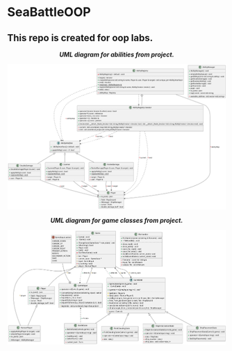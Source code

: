 # SeaBattleOOP
## This repo is created for oop labs.

<p align = "center"><b><i>
  UML diagram for abilities from project.
</i></b></p>
<p align="center" width="100%">
    <img src="https://github.com/Berletm/SeaBattleOOP/blob/main/diagrams/abilties-diagram.png?raw=true">
</p>

<p align = "center"><b><i>
  UML diagram for game classes from project.
</i></b></p>
<p align="center" width="100%">
    <img src="https://github.com/Berletm/SeaBattleOOP/blob/main/diagrams/game-diagram.png?raw=true">
</p>
